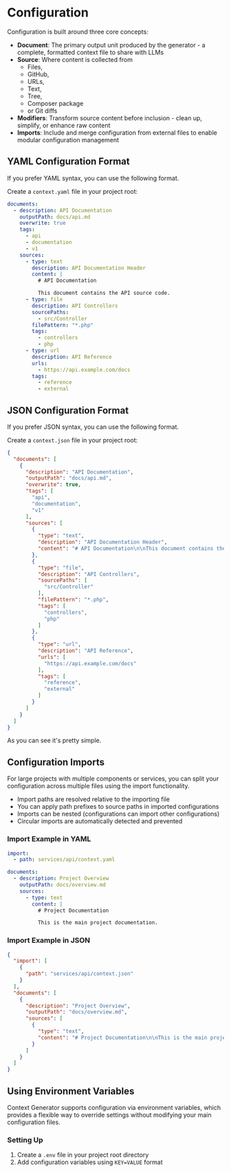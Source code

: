 # Configuration

Configuration is built around three core concepts:

- **Document**: The primary output unit produced by the generator - a complete, formatted context file to share with
  LLMs
- **Source**: Where content is collected from
    - Files,
    - GitHub,
    - URLs,
    - Text,
    - Tree,
    - Composer package
    - or Git diffs
- **Modifiers**: Transform source content before inclusion - clean up, simplify, or enhance raw content
- **Imports**: Include and merge configuration from external files to enable modular configuration management

## YAML Configuration Format

If you prefer YAML syntax, you can use the following format.

Create a `context.yaml` file in your project root:

```yaml
documents:
  - description: API Documentation
    outputPath: docs/api.md
    overwrite: true
    tags:
      - api
      - documentation
      - v1
    sources:
      - type: text
        description: API Documentation Header
        content: |
          # API Documentation

          This document contains the API source code.
      - type: file
        description: API Controllers
        sourcePaths:
          - src/Controller
        filePattern: "*.php"
        tags:
          - controllers
          - php
      - type: url
        description: API Reference
        urls:
          - https://api.example.com/docs
        tags:
          - reference
          - external
```

## JSON Configuration Format

If you prefer JSON syntax, you can use the following format.

Create a `context.json` file in your project root:

```json
{
  "documents": [
    {
      "description": "API Documentation",
      "outputPath": "docs/api.md",
      "overwrite": true,
      "tags": [
        "api",
        "documentation",
        "v1"
      ],
      "sources": [
        {
          "type": "text",
          "description": "API Documentation Header",
          "content": "# API Documentation\n\nThis document contains the API source code."
        },
        {
          "type": "file",
          "description": "API Controllers",
          "sourcePaths": [
            "src/Controller"
          ],
          "filePattern": "*.php",
          "tags": [
            "controllers",
            "php"
          ]
        },
        {
          "type": "url",
          "description": "API Reference",
          "urls": [
            "https://api.example.com/docs"
          ],
          "tags": [
            "reference",
            "external"
          ]
        }
      ]
    }
  ]
}
```

As you can see it's pretty simple.

## Configuration Imports

For large projects with multiple components or services, you can split your configuration across multiple files using
the import functionality.

- Import paths are resolved relative to the importing file
- You can apply path prefixes to source paths in imported configurations
- Imports can be nested (configurations can import other configurations)
- Circular imports are automatically detected and prevented

### Import Example in YAML

```yaml
import:
  - path: services/api/context.yaml

documents:
  - description: Project Overview
    outputPath: docs/overview.md
    sources:
      - type: text
        content: |
          # Project Documentation

          This is the main project documentation.
```

### Import Example in JSON

```json
{
  "import": [
    {
      "path": "services/api/context.json"
    }
  ],
  "documents": [
    {
      "description": "Project Overview",
      "outputPath": "docs/overview.md",
      "sources": [
        {
          "type": "text",
          "content": "# Project Documentation\n\nThis is the main project documentation."
        }
      ]
    }
  ]
}
```

## Using Environment Variables

Context Generator supports configuration via environment variables, which provides a flexible way to override settings
without modifying your main configuration files.

### Setting Up

1. Create a `.env` file in your project root directory
2. Add configuration variables using `KEY=VALUE` format